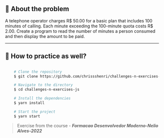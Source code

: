## 👀 About the problem

A telephone operator charges R$ 50.00 for a basic plan that includes 100 minutes of calling. Each minute exceeding the 100-minute quota costs R$ 2.00. Create a program to read the number of minutes a person consumed and then display the amount to be paid.

---

## 📁 How to practice as well?

```bash

    # Clone the repository
    $ git clone https://github.com/chrissshenri/challenges-n-exercises-js.git

    # Navigate to the directory
    $ cd challenges-n-exercises-js

    # Install the dependencies
    $ yarn install

    # Start the project
    $ yarn start

```

> 
> Exercise from the course - ***Formacao Desenvolvedor Moderno-Nelio Alves-2022***

